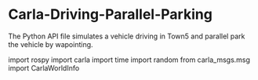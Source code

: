 # Carla-Driving-Parallel-Parking
The Python API file simulates a vehicle driving in Town5 and parallel park the vehicle by wapointing.

import rospy
import carla
import time
import random
from carla_msgs.msg import CarlaWorldInfo

